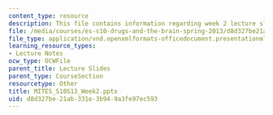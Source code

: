 ```yaml
---
content_type: resource
description: This file contains information regarding week 2 lecture slides.
file: /media/courses/es-s10-drugs-and-the-brain-spring-2013/d8d327be21ab331e3b949a3fe97ec593_MITES_S10S13_Week2.pptx
file_type: application/vnd.openxmlformats-officedocument.presentationml.presentation
learning_resource_types:
- Lecture Notes
ocw_type: OCWFile
parent_title: Lecture Slides
parent_type: CourseSection
resourcetype: Other
title: MITES_S10S13_Week2.pptx
uid: d8d327be-21ab-331e-3b94-9a3fe97ec593
---
```

